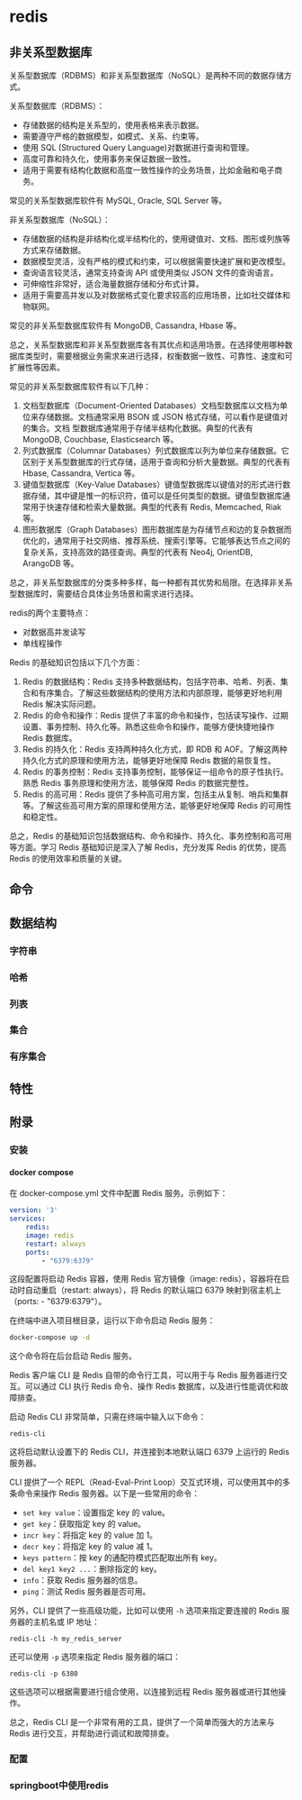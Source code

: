 # redis

## 非关系型数据库

关系型数据库（RDBMS）和非关系型数据库（NoSQL）是两种不同的数据存储方式。

关系型数据库（RDBMS）：

- 存储数据的结构是关系型的，使用表格来表示数据。
- 需要遵守严格的数据模型，如模式、关系、约束等。
- 使用 SQL (Structured Query Language)对数据进行查询和管理。
- 高度可靠和持久化，使用事务来保证数据一致性。
- 适用于需要有结构化数据和高度一致性操作的业务场景，比如金融和电子商务。

常见的关系型数据库软件有 MySQL, Oracle, SQL Server 等。

非关系型数据库（NoSQL）：

- 存储数据的结构是非结构化或半结构化的，使用键值对、文档、图形或列族等方式来存储数据。
- 数据模型灵活，没有严格的模式和约束，可以根据需要快速扩展和更改模型。
- 查询语言较灵活，通常支持查询 API 或使用类似 JSON 文件的查询语言。
- 可伸缩性非常好，适合海量数据存储和分布式计算。
- 适用于需要高并发以及对数据格式变化要求较高的应用场景，比如社交媒体和物联网。

常见的非关系型数据库软件有 MongoDB, Cassandra, Hbase 等。

总之，关系型数据库和非关系型数据库各有其优点和适用场景。在选择使用哪种数据库类型时，需要根据业务需求来进行选择，权衡数据一致性、可靠性、速度和可扩展性等因素。

常见的非关系型数据库软件有以下几种：

1. 文档型数据库（Document-Oriented Databases）文档型数据库以文档为单位来存储数据。文档通常采用 BSON 或 JSON 格式存储，可以看作是键值对的集合。文档 型数据库通常用于存储半结构化数据。典型的代表有 MongoDB, Couchbase, Elasticsearch 等。
2. 列式数据库（Columnar Databases）列式数据库以列为单位来存储数据。它区别于关系型数据库的行式存储，适用于查询和分析大量数据。典型的代表有 Hbase, Cassandra, Vertica 等。
3. 键值型数据库（Key-Value Databases）键值型数据库以键值对的形式进行数据存储，其中键是惟一的标识符，值可以是任何类型的数据。键值型数据库通常用于快速存储和检索大量数据。典型的代表有 Redis, Memcached, Riak 等。
4. 图形数据库（Graph Databases）图形数据库是为存储节点和边的复杂数据而优化的，通常用于社交网络、推荐系统、搜索引擎等。它能够表达节点之间的复杂关系，支持高效的路径查询。典型的代表有 Neo4j, OrientDB, ArangoDB 等。

总之，非关系型数据库的分类多种多样，每一种都有其优势和局限。在选择非关系型数据库时，需要结合具体业务场景和需求进行选择。

redis的两个主要特点：

- 对数据高并发读写
- 单线程操作

Redis 的基础知识包括以下几个方面：

1. Redis 的数据结构：Redis 支持多种数据结构，包括字符串、哈希、列表、集合和有序集合。了解这些数据结构的使用方法和内部原理，能够更好地利用 Redis 解决实际问题。
2. Redis 的命令和操作：Redis 提供了丰富的命令和操作，包括读写操作、过期设置、事务控制、持久化等。熟悉这些命令和操作，能够方便快捷地操作 Redis 数据库。
3. Redis 的持久化：Redis 支持两种持久化方式，即 RDB 和 AOF。了解这两种持久化方式的原理和使用方法，能够更好地保障 Redis 数据的易恢复性。
4. Redis 的事务控制：Redis 支持事务控制，能够保证一组命令的原子性执行。熟悉 Redis 事务原理和使用方法，能够保障 Redis 的数据完整性。
5. Redis 的高可用：Redis 提供了多种高可用方案，包括主从复制、哨兵和集群等。了解这些高可用方案的原理和使用方法，能够更好地保障 Redis 的可用性和稳定性。

总之，Redis 的基础知识包括数据结构、命令和操作、持久化、事务控制和高可用等方面。学习 Redis 基础知识是深入了解 Redis，充分发挥 Redis 的优势，提高 Redis 的使用效率和质量的关键。

## 命令

## 数据结构

### 字符串

### 哈希

### 列表

### 集合

### 有序集合

## 特性

## 附录

### 安装

#### docker compose

在 docker-compose.yml 文件中配置 Redis 服务。示例如下：

```yml
version: '3'
services:
    redis:
    image: redis
    restart: always
    ports:
        - "6379:6379"
```

这段配置将启动 Redis 容器，使用 Redis 官方镜像（image: redis），容器将在启动时自动重启（restart: always），将 Redis 的默认端口 6379 映射到宿主机上（ports: - "6379:6379"）。

在终端中进入项目根目录，运行以下命令启动 Redis 服务：

```sh
docker-compose up -d
```

这个命令将在后台启动 Redis 服务。

Redis 客户端 CLI 是 Redis 自带的命令行工具，可以用于与 Redis 服务器进行交互。可以通过 CLI 执行 Redis 命令、操作 Redis 数据库，以及进行性能调优和故障排查。

启动 Redis CLI 非常简单，只需在终端中输入以下命令：

```
redis-cli
```

这将启动默认设置下的 Redis CLI，并连接到本地默认端口 6379 上运行的 Redis 服务器。

CLI 提供了一个 REPL（Read-Eval-Print Loop）交互式环境，可以使用其中的多条命令来操作 Redis 服务器。以下是一些常用的命令：

- `set key value`：设置指定 key 的 value。
- `get key`：获取指定 key 的 value。
- `incr key`：将指定 key 的 value 加 1。
- `decr key`：将指定 key 的 value 减 1。
- `keys pattern`：按 key 的通配符模式匹配取出所有 key。
- `del key1 key2 ...`：删除指定的 key。
- `info`：获取 Redis 服务器的信息。
- `ping`：测试 Redis 服务器是否可用。

另外，CLI 提供了一些高级功能，比如可以使用 `-h` 选项来指定要连接的 Redis 服务器的主机名或 IP 地址：

```
redis-cli -h my_redis_server
```

还可以使用 `-p` 选项来指定 Redis 服务器的端口：

```
redis-cli -p 6380
```

这些选项可以根据需要进行组合使用，以连接到远程 Redis 服务器或进行其他操作。

总之，Redis CLI 是一个非常有用的工具，提供了一个简单而强大的方法来与 Redis 进行交互，并帮助进行调试和故障排查。

### 配置

### springboot中使用redis
